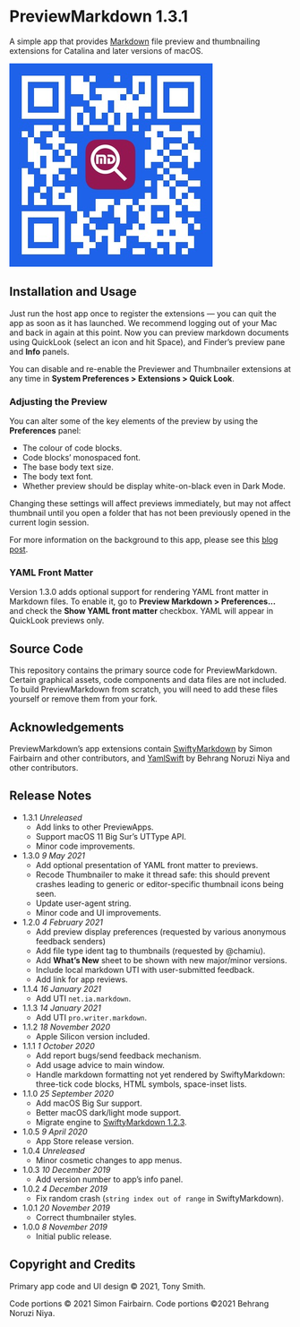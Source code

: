 # PreviewMarkdown 1.3.1 #

A simple app that provides [Markdown](https://daringfireball.net/projects/markdown/syntax) file preview and thumbnailing extensions for Catalina and later versions of macOS.

![PreviewMarkdown App Store QR code](qr-code.jpg)

## Installation and Usage ##

Just run the host app once to register the extensions &mdash; you can quit the app as soon as it has launched. We recommend logging out of your Mac and back in again at this point. Now you can preview markdown documents using QuickLook (select an icon and hit Space), and Finder’s preview pane and **Info** panels.

You can disable and re-enable the Previewer and Thumbnailer extensions at any time in **System Preferences > Extensions > Quick Look**.

### Adjusting the Preview ###

You can alter some of the key elements of the preview by using the **Preferences** panel:

* The colour of code blocks.
* Code blocks’ monospaced font.
* The base body text size.
* The body text font.
* Whether preview should be display white-on-black even in Dark Mode.

Changing these settings will affect previews immediately, but may not affect thumbnail until you open a folder that has not been previously opened in the current login session.

For more information on the background to this app, please see this [blog post](https://smittytone.wordpress.com/2019/11/07/create_previews_macos_catalina/).

### YAML Front Matter ###

Version 1.3.0 adds optional support for rendering YAML front matter in Markdown files. To enable it, go to **Preview Markdown > Preferences...** and check the **Show YAML front matter** checkbox. YAML will appear in QuickLook previews only.

## Source Code ##

This repository contains the primary source code for PreviewMarkdown. Certain graphical assets, code components and data files are not included. To build PreviewMarkdown from scratch, you will need to add these files yourself or remove them from your fork.

## Acknowledgements ##

PreviewMarkdown’s app extensions contain [SwiftyMarkdown](https://github.com/SimonFairbairn/SwiftyMarkdown) by Simon Fairbairn and other contributors, and [YamlSwift](https://github.com/behrang/YamlSwift) by Behrang Noruzi Niya and other contributors.

## Release Notes ##

* 1.3.1 *Unreleased*
    * Add links to other PreviewApps.
    * Support macOS 11 Big Sur’s UTType API.
    * Minor code improvements.
* 1.3.0 *9 May 2021*
    * Add optional presentation of YAML front matter to previews.
    * Recode Thumbnailer to make it thread safe: this should prevent crashes leading to generic or editor-specific thumbnail icons being seen.
    * Update user-agent string.
    * Minor code and UI improvements.
* 1.2.0 *4 February 2021*
    * Add preview display preferences (requested by various anonymous feedback senders)
    * Add file type ident tag to thumbnails (requested by @chamiu).
    * Add **What’s New** sheet to be shown with new major/minor versions.
    * Include local markdown UTI with user-submitted feedback.
    * Add link for app reviews.
* 1.1.4 *16 January 2021*
    * Add UTI `net.ia.markdown`.
* 1.1.3 *14 January 2021*
    * Add UTI `pro.writer.markdown`.
* 1.1.2 *18 November 2020*
    * Apple Silicon version included.
* 1.1.1 *1 October 2020*
    * Add report bugs/send feedback mechanism.
    * Add usage advice to main window.
    * Handle markdown formatting not yet rendered by SwiftyMarkdown: three-tick code blocks, HTML symbols, space-inset lists.
* 1.1.0 *25 September 2020*
    * Add macOS Big Sur support.
    * Better macOS dark/light mode support.
    * Migrate engine to [SwiftyMarkdown 1.2.3](https://github.com/SimonFairbairn/SwiftyMarkdown).
* 1.0.5 *9 April 2020*
    * App Store release version.
* 1.0.4 *Unreleased*
    * Minor cosmetic changes to app menus.
* 1.0.3 *10 December 2019*
    * Add version number to app’s info panel.
* 1.0.2 *4 December 2019*
    * Fix random crash (`string index out of range` in SwiftyMarkdown).
* 1.0.1 *20 November 2019*
    * Correct thumbnailer styles.
* 1.0.0 *8 November 2019*
    * Initial public release.

## Copyright and Credits ##

Primary app code and UI design &copy; 2021, Tony Smith.

Code portions &copy; 2021 Simon Fairbairn. Code portions &copy;2021 Behrang Noruzi Niya.
